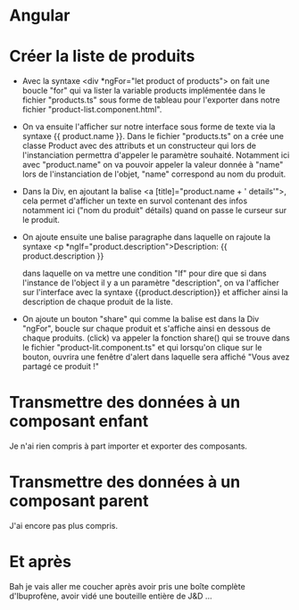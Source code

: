 # Angular
# Créer la liste de produits
- Avec la syntaxe <div *ngFor="let product of products"></div> on fait une boucle "for" qui va lister la variable products implémentée dans le fichier "products.ts" sous forme de tableau pour l'exporter dans notre fichier "product-list.component.html".
  
- On va ensuite l'afficher sur notre interface sous forme de texte via la syntaxe {{ product.name }}. Dans le fichier "products.ts" on a crée une classe Product avec des attributs et un constructeur qui lors de l'instanciation permettra d'appeler le paramètre souhaité. Notamment ici avec "product.name" on va pouvoir appeler la valeur donnée à "name" lors de l'instanciation de l'objet, "name" correspond au nom du produit.
  
- Dans la Div, en ajoutant la balise <a [title]="product.name + ' details'">, cela permet d'afficher un texte en survol contenant des infos notamment ici ("nom du produit" détails) quand on passe le curseur sur le produit. 

- On ajoute ensuite une balise paragraphe dans laquelle on rajoute la syntaxe <p *ngIf="product.description">Description: {{ product.description }}</p> dans laquelle on va mettre une condition "If" pour dire que si dans l'instance de l'object il y a un paramètre "description", on va l'afficher sur l'interface avec la syntaxe {{product.description}} et afficher ainsi la description de chaque produit de la liste.

- On ajoute un bouton "share" qui comme la balise est dans la Div  "ngFor", boucle sur chaque produit et s'affiche ainsi en dessous de chaque produits. (click) va appeler la fonction share() qui se trouve dans le fichier "product-lit.component.ts" et qui lorsqu'on clique sur le bouton, ouvrira une fenêtre d'alert dans laquelle sera affiché "Vous avez partagé ce produit !"

# Transmettre des données à un composant enfant

Je n'ai rien compris à part importer et exporter des composants.

# Transmettre des données à un composant parent

J'ai encore pas plus compris.

# Et après

Bah je vais aller me coucher après avoir pris une boîte complète d'Ibuprofène, avoir vidé une bouteille entière de J&D ...





